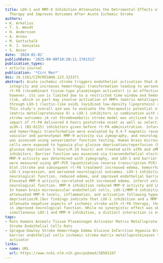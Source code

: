```yaml
---
title: LOX-1 and MMP-9 Inhibition Attenuates the Detrimental Effects of Delayed rt-PA
  Therapy and Improves Outcomes After Acute Ischemic Stroke
authors:
- K. Arkelius
- T. S. Wendt
- H. Andersson
- A. Arnou
- M. Gottschalk
- R. J. Gonzales
- S. Ansar
date: '2024-01-01'
publishDate: '2025-09-08T10:28:11.178131Z'
publication_types:
- article-journal
publication: '*Circ Res*'
doi: 10.1161/CIRCRESAHA.123.323371
abstract: Acute ischemic stroke triggers endothelial activation that disrupts vascular
  integrity and increases hemorrhagic transformation leading to worsened stroke outcomes.
  rt-PA (recombinant tissue-type plasminogen activator) is an effective treatment;
  however, its use is limited due to a restricted time window and hemorrhagic transformation
  risk, which in part may involve activation of MMPs (matrix metalloproteinases) mediated
  through LOX-1 (lectin-like oxLDL [oxidized low-density lipoprotein] receptor 1).
  This study's overall aim was to evaluate the therapeutic potential of novel MMP-9
  (matrix metalloproteinase 9) ± LOX-1 inhibitors in combination with rt-PA to improve
  stroke outcomes.|A rat thromboembolic stroke model was utilized to investigate the
  impact of rt-PA delivered 4 hours poststroke onset as well as selective MMP-9 (JNJ0966)
  ±LOX-1 (BI-0115) inhibitors given before rt-PA administration. Infarct size, perfusion,
  and hemorrhagic transformation were evaluated by 9.4-T magnetic resonance imaging,
  vascular and parenchymal MMP-9 activity via zymography, and neurological function
  was assessed using sensorimotor function testing. Human brain microvascular endothelial
  cells were exposed to hypoxia plus glucose deprivation/reperfusion (hypoxia plus
  glucose deprivation 3 hours/R 24 hours) and treated with ±tPA and ±MMP-9 ±LOX-1
  inhibitors. Barrier function was assessed via transendothelial electrical resistance,
  MMP-9 activity was determined with zymography, and LOX-1 and barrier gene expression/levels
  were measured using qRT-PCR (quantitative reverse transcription PCR) and Western
  blot.|Stroke and subsequent rt-PA treatment increased edema, hemorrhage, MMP-9 activity,
  LOX-1 expression, and worsened neurological outcomes. LOX-1 inhibition improved
  neurological function, reduced edema, and improved endothelial barrier integrity.
  Elevated MMP-9 activity correlated with increased edema, infarct volume, and decreased
  neurological function. MMP-9 inhibition reduced MMP-9 activity and LOX-1 expression.
  In human brain microvascular endothelial cells, LOX-1/MMP-9 inhibition differentially
  attenuated MMP-9 levels, inflammation, and activation following hypoxia plus glucose
  deprivation/R.|Our findings indicate that LOX-1 inhibition and ± MMP-9 inhibition
  attenuate negative aspects of ischemic stroke with rt-PA therapy, thus resulting
  in improved neurological function. While no synergistic effect was observed with
  simultaneous LOX-1 and MMP-9 inhibition, a distinct interaction is evident.
tags:
- Rats Humans Animals Tissue Plasminogen Activator Matrix Metalloproteinase 9 Ischemic
  Stroke Endothelial Cells Rats
- Sprague-Dawley Stroke Hemorrhage Edema Glucose Infarction Hypoxia Brain Ischemia
  barrier endothelial cells ischemic stroke matrix metalloproteinases tissue plasminogen
  activator
links:
- name: URL
  url: https://www.ncbi.nlm.nih.gov/pubmed/38501247
---
```


